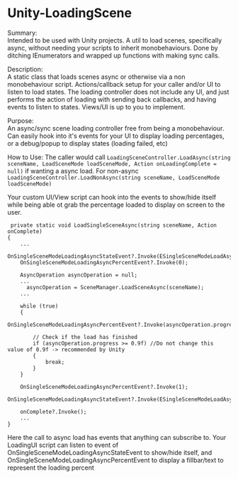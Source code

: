 # Unity-LoadingScene

Summary:  
Intended to be used with Unity projects. A util to load scenes, specifically async, without needing your scripts to inherit monobehaviours. Done by ditching IEnumerators and wrapped up functions with making sync calls.

Description:    
A static class that loads scenes async or otherwise via a non monobehaviour script. Actions/callback setup for your caller and/or UI to listen to load states. The loading controller does not include any UI, and just performs the action of loading with sending back callbacks, and having events to listen to states. Views/UI is up to you to implement.

Purpose:   
An async/sync scene loading controller free from being a monobehaviour. Can easily hook into it's events for your UI to display loading percentages, or a debug/popup to display states (loading failed, etc)   

How to Use:
The caller would call ```LoadingSceneController.LoadAsync(string sceneName, LoadSceneMode loadSceneMode, Action onLoadingComplete = null)``` if wanting a async load. For non-async ```LoadingSceneController.LoadNonAsync(string sceneName, LoadSceneMode loadSceneMode)```   

Your custom UI/View script can hook into the events to show/hide itself while being able ot grab the percentage loaded to display on screen to the user.
```
 private static void LoadSingleSceneAsync(string sceneName, Action onComplete)
{
    ...
    OnSingleSceneModeLoadingAsyncStateEvent?.Invoke(ESingleSceneModeLoadAsyncState.LoadingAsyncInProgress);
    OnSingleSceneModeLoadingAsyncPercentEvent?.Invoke(0);        

    AsyncOperation asyncOperation = null;
    ...
      asyncOperation = SceneManager.LoadSceneAsync(sceneName);
    ...

    while (true)
    {
        OnSingleSceneModeLoadingAsyncPercentEvent?.Invoke(asyncOperation.progress);

        // Check if the load has finished
        if (asyncOperation.progress >= 0.9f) //Do not change this value of 0.9f -> recommended by Unity
        {
            break;
        }
    }

    OnSingleSceneModeLoadingAsyncPercentEvent?.Invoke(1);
    OnSingleSceneModeLoadingAsyncStateEvent?.Invoke(ESingleSceneModeLoadAsyncState.LoadingAsyncComplete);

    onComplete?.Invoke();
    ...
}
```  
Here the call to async load has events that anything can subscribe to. Your LoadingUI script can listen to event of OnSingleSceneModeLoadingAsyncStateEvent to show/hide itself, and OnSingleSceneModeLoadingAsyncPercentEvent to display a fillbar/text to represent the loading percent

